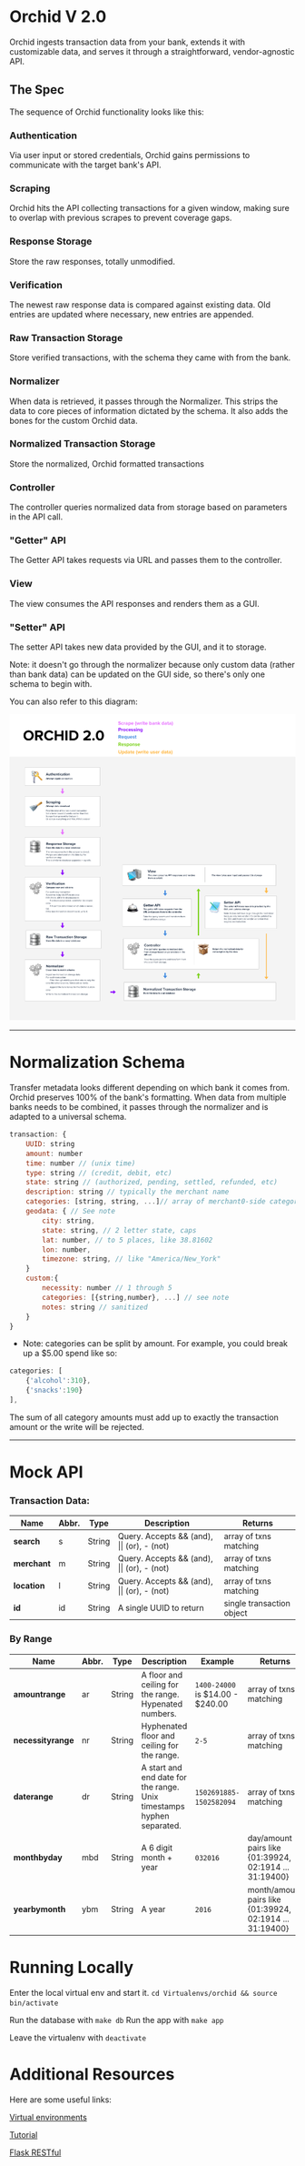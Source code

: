 # Orchid V 2.0

Orchid ingests transaction data from your bank, extends it with customizable data, and serves it through a straightforward, vendor-agnostic API.

## The Spec

The sequence of Orchid functionality looks like this:

### Authentication

Via user input or stored credentials, Orchid gains permissions to communicate with the target bank's API.

### Scraping

Orchid hits the API collecting transactions for a given window, making sure to overlap with previous scrapes to prevent coverage gaps.

### Response Storage

Store the raw responses, totally unmodified.

### Verification

The newest raw response data is compared against existing data. Old entries are updated where necessary, new entries are appended.

### Raw Transaction Storage

Store verified transactions, with the schema they came with from the bank.

### Normalizer

When data is retrieved, it passes through the Normalizer. This strips the data to core pieces of information dictated by the schema. It also adds the bones for the custom Orchid data.

### Normalized Transaction Storage
Store the normalized, Orchid formatted transactions

### Controller

The controller queries normalized data from storage based on parameters in the API call.

### "Getter" API

The Getter API takes requests via URL and passes them to the controller.

### View

The view consumes the API responses and renders them as a GUI.

### "Setter" API

The setter API takes new data provided by the GUI, and it to storage.

Note: it doesn't go through the normalizer because only custom data (rather than bank data) can be updated on the GUI side, so there's only one schema to begin with.

You can also refer to this diagram:

![Orchid Data Flow](/Spec/Orchid_Flow_02.png?raw=true "Orchid Data Flow")

--------------------------------------------------------

# Normalization Schema

Transfer metadata looks different depending on which bank it comes from. Orchid preserves 100% of the bank's formatting. When data from multiple banks needs to be combined, it passes through the normalizer and is adapted to a universal schema.

```javascript
transaction: {
	UUID: string
	amount: number
	time: number // (unix time)
	type: string // (credit, debit, etc)
	state: string // (authorized, pending, settled, refunded, etc)
	description: string // typically the merchant name
	categories: [string, string, ...]// array of merchant0-side categories
	geodata: { // See note
		city: string,
		state: string, // 2 letter state, caps
		lat: number, // to 5 places, like 38.81602
		lon: number,
		timezone: string, // like "America/New_York"
	}
	custom:{
		necessity: number // 1 through 5
		categories: [{string,number}, ...] // see note
		notes: string // sanitized
	}
}
```

* Note: categories can be split by amount.
For example, you could break up a $5.00 spend like so:

```javascript
categories: [
	{'alcohol':310},
	{'snacks':190}
],
```

The sum of all category amounts must add up to exactly the transaction amount or the write will be rejected.

--------------------------------------------------------

# Mock API

### Transaction Data:

| Name | Abbr. | Type | Description | Returns |
| --- | --- | --- | --- | --- |
| **search** | s | String | Query. Accepts && (and), &#124;&#124; (or), - (not) |  array of txns matching | 
| **merchant** | m | String | Query. Accepts && (and), &#124;&#124; (or), - (not) |  array of txns matching | 
| **location** | l | String | Query. Accepts && (and), &#124;&#124; (or), - (not) |  array of txns matching | 
| **id** | id | String | A single UUID to return |  single transaction object | 

### By Range

| Name | Abbr. | Type | Description | Example | Returns |
| --- | --- | --- | --- | --- | --- |
| **amountrange** | ar |  String | A floor and ceiling for the range. Hypenated numbers. | `1400-24000` is $14.00 - $240.00 | array of txns matching |
| **necessityrange** | nr |  String | Hyphenated floor and ceiling for the range. | `2-5` | array of txns matching |
| **daterange** | dr |  String | A start and end date for the range. Unix timestamps hyphen separated. | `1502691885-1502582094` | array of txns matching |
| **monthbyday** | mbd |  String | A 6 digit month + year | `032016` | day/amount pairs like {01:39924, 02:1914 ... 31:19400} |
| **yearbymonth** | ybm |  String | A year | `2016` | month/amount pairs like {01:39924, 02:1914 ... 31:19400} |

# Running Locally
Enter the local virtual env and start it.
`cd Virtualenvs/orchid && source bin/activate`

Run the database with `make db`
Run the app with `make app`

Leave the virtualenv with `deactivate`

# Additional Resources
Here are some useful links:

[Virtual environments](https://hackercodex.com/guide/python-development-environment-on-mac-osx/)

[Tutorial](https://realpython.com/blog/python/flask-by-example-part-1-project-setup/)

[Flask RESTful](https://flask-restful.readthedocs.io/en/0.3.5/quickstart.html)